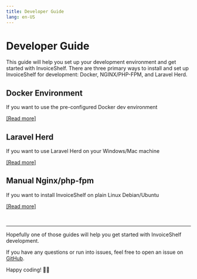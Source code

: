 ```yaml
---
title: Developer Guide
lang: en-US
---
```


# Developer Guide

This guide will help you set up your development environment and get started with InvoiceShelf.
There are three primary ways to install and set up InvoiceShelf for development: Docker, NGINX/PHP-FPM, and Laravel Herd.


## Docker Environment

If you want to use the pre-configured Docker dev environment

[[Read more]](./docker.md)


## Laravel Herd

If you want to use Laravel Herd on your Windows/Mac machine

[[Read more]](./laravel-herd.md)

## Manual Nginx/php-fpm

If you want to install InvoiceShelf on plain Linux Debian/Ubuntu

[[Read more]](./manual.md)

&nbsp;

---

Hopefully one of those guides will help you get started with InvoiceShelf development. 

If you have any questions or run into issues, feel free to open an issue on [GitHub](https://github.com/InvoiceShelf/InvoiceShelf/issues). 

Happy coding! 🧑‍💻